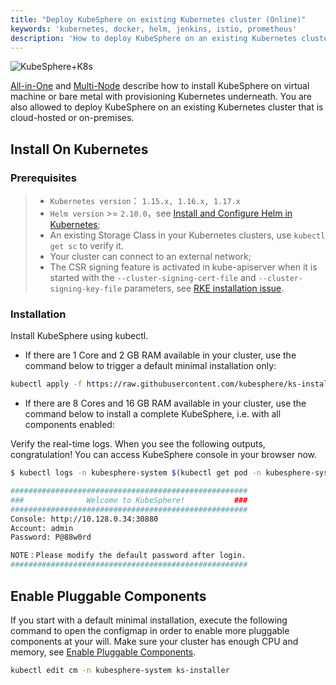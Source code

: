 ```yaml
---
title: "Deploy KubeSphere on existing Kubernetes cluster (Online)"
keywords: 'kubernetes, docker, helm, jenkins, istio, prometheus'
description: 'How to deploy KubeSphere on an existing Kubernetes cluster'
---
```


![KubeSphere+K8s](https://pek3b.qingstor.com/kubesphere-docs/png/20191123144507.png)

[All-in-One](../all-in-one) and [Multi-Node](../multi-node) describe how to install KubeSphere on virtual machine or bare metal with provisioning Kubernetes underneath. You are also allowed to deploy KubeSphere on an existing Kubernetes cluster that is cloud-hosted or on-premises.

## Install On Kubernetes

### Prerequisites

> - `Kubernetes version`： `1.15.x, 1.16.x, 1.17.x`
> - `Helm version` >= `2.10.0`，see [Install and Configure Helm in Kubernetes](https://devopscube.com/install-configure-helm-kubernetes/);
> - An existing Storage Class in your Kubernetes clusters, use `kubectl get sc` to verify it.
> - Your cluster can connect to an external network;
> - The CSR signing feature is activated in kube-apiserver when it is started with the `--cluster-signing-cert-file` and `--cluster-signing-key-file` parameters, see [RKE installation issue](https://github.com/kubesphere/kubesphere/issues/1925#issuecomment-591698309).

### Installation

Install KubeSphere using kubectl.

- If there are 1 Core and 2 GB RAM available in your cluster, use the command below to trigger a default minimal installation only:

```bash
kubectl apply -f https://raw.githubusercontent.com/kubesphere/ks-installer/master/kubesphere-minimal.yaml
```

- If there are 8 Cores and 16 GB RAM available in your cluster, use the command below to install a complete KubeSphere, i.e. with all components enabled:

Verify the real-time logs. When you see the following outputs, congratulation! You can access KubeSphere console in your browser now.

```bash
$ kubectl logs -n kubesphere-system $(kubectl get pod -n kubesphere-system -l app=ks-install -o jsonpath='{.items[0].metadata.name}') -f

#####################################################
###              Welcome to KubeSphere!           ###
#####################################################
Console: http://10.128.0.34:30880
Account: admin
Password: P@88w0rd

NOTE：Please modify the default password after login.
#####################################################
```

## Enable Pluggable Components

If you start with a default minimal installation, execute the following command to open the configmap in order to enable more pluggable components at your will. Make sure your cluster has enough CPU and memory, see [Enable Pluggable Components](../pluggable-components).

```bash
kubectl edit cm -n kubesphere-system ks-installer
```
